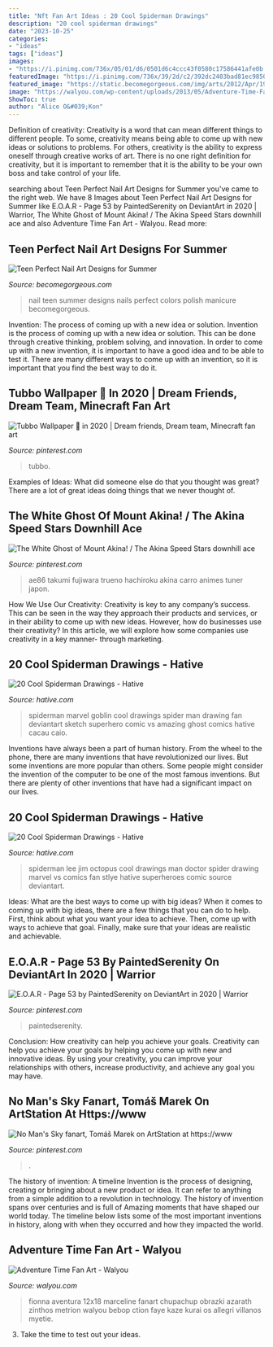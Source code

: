 ```yaml
---
title: "Nft Fan Art Ideas : 20 Cool Spiderman Drawings"
description: "20 cool spiderman drawings"
date: "2023-10-25"
categories:
- "ideas"
tags: ["ideas"]
images:
- "https://i.pinimg.com/736x/05/01/d6/0501d6c4ccc43f0580c17586441afe0b.jpg"
featuredImage: "https://i.pinimg.com/736x/39/2d/c2/392dc2403bad81ec9850a76e2645c604.jpg"
featured_image: "https://static.becomegorgeous.com/img/arts/2012/Apr/19/7485/cute_nail_art_thumb.jpg"
image: "https://walyou.com/wp-content/uploads/2013/05/Adventure-Time-Fan-Art1.jpg"
ShowToc: true
author: "Alice O&#039;Kon"
---
```



Definition of creativity:
Creativity is a word that can mean different things to different people. To some, creativity means being able to come up with new ideas or solutions to problems. For others, creativity is the ability to express oneself through creative works of art. There is no one right definition for creativity, but it is important to remember that it is the ability to be your own boss and take control of your life.

	

		
searching about Teen Perfect Nail Art Designs for Summer you've came to the right web. We have 8 Images about Teen Perfect Nail Art Designs for Summer like E.O.A.R - Page 53 by PaintedSerenity on DeviantArt in 2020 | Warrior, The White Ghost of Mount Akina! / The Akina Speed Stars downhill ace and also Adventure Time Fan Art - Walyou. Read more:
		
    
## Teen Perfect Nail Art Designs For Summer

<img loading=lazy src="https://static.becomegorgeous.com/img/arts/2012/Apr/19/7485/cute_nail_art_thumb.jpg" onerror="this.onerror=null;this.src='https://tse2.mm.bing.net/th?id=OIP.Weif4ylU4wr8bgFW1v-6ywAAAA&amp;pid=15.1';" alt="Teen Perfect Nail Art Designs for Summer">

_Source: becomegorgeous.com_

>nail teen summer designs nails perfect colors polish manicure becomegorgeous. 

	

Invention: The process of coming up with a new idea or solution.
Invention is the process of coming up with a new idea or solution. This can be done through creative thinking, problem solving, and innovation. In order to come up with a new invention, it is important to have a good idea and to be able to test it. There are many different ways to come up with an invention, so it is important that you find the best way to do it.

    
## Tubbo Wallpaper 🥺 In 2020 | Dream Friends, Dream Team, Minecraft Fan Art

<img loading=lazy src="https://i.pinimg.com/736x/fc/ed/0c/fced0c8d8f517a7f2017bd2e73f52ab3.jpg" onerror="this.onerror=null;this.src='https://tse2.mm.bing.net/th?id=OIP.yUDCTUOok_ruHfky3H6uvQHaPi&amp;pid=15.1';" alt="Tubbo Wallpaper 🥺 in 2020 | Dream friends, Dream team, Minecraft fan art">

_Source: pinterest.com_

>tubbo. 

	

Examples of Ideas: What did someone else do that you thought was great?
There are a lot of great ideas doing things that we never thought of.

    
## The White Ghost Of Mount Akina! / The Akina Speed Stars Downhill Ace

<img loading=lazy src="https://i.pinimg.com/736x/05/01/d6/0501d6c4ccc43f0580c17586441afe0b.jpg" onerror="this.onerror=null;this.src='https://tse3.mm.bing.net/th?id=OIP.aOim1TgBoKmgkmxg1x04-wAAAA&amp;pid=15.1';" alt="The White Ghost of Mount Akina! / The Akina Speed Stars downhill ace">

_Source: pinterest.com_

>ae86 takumi fujiwara trueno hachiroku akina carro animes tuner japon. 

	

How We Use Our Creativity:
Creativity is key to any company’s success. This can be seen in the way they approach their products and services, or in their ability to come up with new ideas. However, how do businesses use their creativity? In this article, we will explore how some companies use creativity in a key manner- through marketing.

    
## 20 Cool Spiderman Drawings - Hative

<img loading=lazy src="http://hative.com/wp-content/uploads/2014/07/spiderman-drawings/20-spiderman-drawings.jpg" onerror="this.onerror=null;this.src='https://tse4.mm.bing.net/th?id=OIP.Ll75Hqg1uM9YYBr7BouymwHaLU&amp;pid=15.1';" alt="20 Cool Spiderman Drawings - Hative">

_Source: hative.com_

>spiderman marvel goblin cool drawings spider man drawing fan deviantart sketch superhero comic vs amazing ghost comics hative cacau caio. 

	

Inventions have always been a part of human history. From the wheel to the phone, there are many inventions that have revolutionized our lives. But some inventions are more popular than others. Some people might consider the invention of the computer to be one of the most famous inventions. But there are plenty of other inventions that have had a significant impact on our lives.

    
## 20 Cool Spiderman Drawings - Hative

<img loading=lazy src="https://hative.com/wp-content/uploads/2014/07/spiderman-drawings/11-spiderman-drawings.jpg" onerror="this.onerror=null;this.src='https://tse3.mm.bing.net/th?id=OIP.StOuhMpGB5hJhlIQGX5EmQHaLa&amp;pid=15.1';" alt="20 Cool Spiderman Drawings - Hative">

_Source: hative.com_

>spiderman lee jim octopus cool drawings man doctor spider drawing marvel vs comics fan stlye hative superheroes comic source deviantart. 

	

Ideas: What are the best ways to come up with big ideas?
When it comes to coming up with big ideas, there are a few things that you can do to help. First, think about what you want your idea to achieve. Then, come up with ways to achieve that goal. Finally, make sure that your ideas are realistic and achievable.

    
## E.O.A.R - Page 53 By PaintedSerenity On DeviantArt In 2020 | Warrior

<img loading=lazy src="https://i.pinimg.com/736x/39/2d/c2/392dc2403bad81ec9850a76e2645c604.jpg" onerror="this.onerror=null;this.src='https://tse3.mm.bing.net/th?id=OIP.Ff5j79X918FFKFSrml5rWwHaJ5&amp;pid=15.1';" alt="E.O.A.R - Page 53 by PaintedSerenity on DeviantArt in 2020 | Warrior">

_Source: pinterest.com_

>paintedserenity. 

	

Conclusion: How creativity can help you achieve your goals.
Creativity can help you achieve your goals by helping you come up with new and innovative ideas. By using your creativity, you can improve your relationships with others, increase productivity, and achieve any goal you may have.

    
## No Man&#039;s Sky Fanart, Tomáš Marek On ArtStation At Https://www

<img loading=lazy src="https://i.pinimg.com/736x/d5/b6/95/d5b69568ed0043dfb01b40b15ed94e91.jpg" onerror="this.onerror=null;this.src='https://tse2.mm.bing.net/th?id=OIP.C-QrqlasTSvVYPgYjnlC7AHaKd&amp;pid=15.1';" alt="No Man&#039;s Sky fanart, Tomáš Marek on ArtStation at https://www">

_Source: pinterest.com_

>. 

	

The history of invention: A timeline
Invention is the process of designing, creating or bringing about a new product or idea. It can refer to anything from a simple addition to a revolution in technology. The history of invention spans over centuries and is full of Amazing moments that have shaped our world today. 
The timeline below lists some of the most important inventions in history, along with when they occurred and how they impacted the world.

    
## Adventure Time Fan Art - Walyou

<img loading=lazy src="https://walyou.com/wp-content/uploads/2013/05/Adventure-Time-Fan-Art1.jpg" onerror="this.onerror=null;this.src='https://tse3.mm.bing.net/th?id=OIP.Im2QJTiiWi4vs_VS4g5aawHaLc&amp;pid=15.1';" alt="Adventure Time Fan Art - Walyou">

_Source: walyou.com_

>fionna aventura 12x18 marceline fanart chupachup obrazki azarath zinthos metrion walyou bebop ction faye kaze kurai os allegri villanos myetie. 

	

3. Take the time to test out your ideas.

